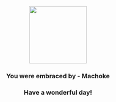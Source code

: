<p align="center">
    <img src="https://raw.githubusercontent.com/PokeAPI/sprites/master/sprites/pokemon/67.png" width="150" height="150">
</p>
<h3 align="center">You were embraced by - <b>Machoke</b></h3>
<h3 align="center">Have a wonderful day!</h3>
